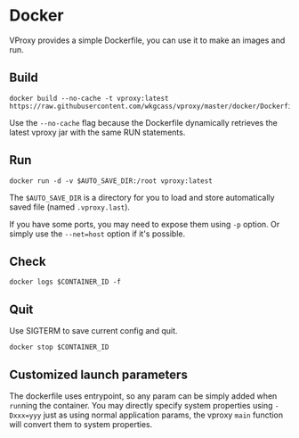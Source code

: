 # Docker

VProxy provides a simple Dockerfile, you can use it to make an images and run.

## Build

```
docker build --no-cache -t vproxy:latest https://raw.githubusercontent.com/wkgcass/vproxy/master/docker/Dockerfile
```

Use the `--no-cache` flag because the Dockerfile dynamically retrieves the latest vproxy jar with the same RUN statements.

## Run

```
docker run -d -v $AUTO_SAVE_DIR:/root vproxy:latest
```

The `$AUTO_SAVE_DIR` is a directory for you to load and store automatically saved file (named `.vproxy.last`).  

If you have some ports, you may need to expose them using `-p` option. Or simply use the `--net=host` option if it's possible.

## Check

```
docker logs $CONTAINER_ID -f
```

## Quit

Use SIGTERM to save current config and quit.

```
docker stop $CONTAINER_ID
```

## Customized launch parameters

The dockerfile uses entrypoint, so any param can be simply added when `run`ning the container. You may directly specify system properties using `-Dxxx=yyy` just as using normal application params, the vproxy `main` function will convert them to system properties.
